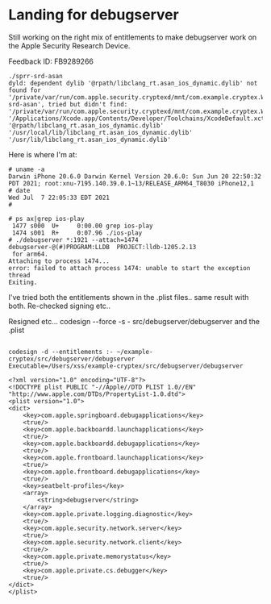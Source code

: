 # Landing for debugserver

Still working on the right mix of entitlements to make debugserver work on the Apple Security Research Device.

Feedback ID: FB9289266
```
./sprr-srd-asan
dyld: dependent dylib '@rpath/libclang_rt.asan_ios_dynamic.dylib' not found for '/private/var/run/com.apple.security.cryptexd/mnt/com.example.cryptex.WzpoMU/usr/bin/./sprr-srd-asan', tried but didn't find: '/private/var/run/com.apple.security.cryptexd/mnt/com.example.cryptex.WzpoMU/usr/bin/.//libclang_rt.asan_ios_dynamic.dylib' '/Applications/Xcode.app/Contents/Developer/Toolchains/XcodeDefault.xctoolchain/usr/lib/clang/12.0.5/lib/darwin/libclang_rt.asan_ios_dynamic.dylib' '@rpath/libclang_rt.asan_ios_dynamic.dylib' '/usr/local/lib/libclang_rt.asan_ios_dynamic.dylib' '/usr/lib/libclang_rt.asan_ios_dynamic.dylib'
```
Here is where I'm at:
```
# uname -a
Darwin iPhone 20.6.0 Darwin Kernel Version 20.6.0: Sun Jun 20 22:50:32 PDT 2021; root:xnu-7195.140.39.0.1~13/RELEASE_ARM64_T8030 iPhone12,1
# date
Wed Jul  7 22:05:33 EDT 2021
#
```
```
# ps ax|grep ios-play
 1477 s000  U+     0:00.00 grep ios-play
 1474 s001  R+     0:07.96 ./ios-play
# ./debugserver *:1921 --attach=1474
debugserver-@(#)PROGRAM:LLDB  PROJECT:lldb-1205.2.13
 for arm64.
Attaching to process 1474...
error: failed to attach process 1474: unable to start the exception thread
Exiting.
```
I've tried both the entitlements shown in the .plist files.. same result with both. Re-checked signing etc..

Resigned etc... codesign --force  -s -  src/debugserver/debugserver and the .plist
```

codesign -d --entitlements :- ~/example-cryptex/src/debugserver/debugserver
Executable=/Users/xss/example-cryptex/src/debugserver/debugserver

<?xml version="1.0" encoding="UTF-8"?>
<!DOCTYPE plist PUBLIC "-//Apple//DTD PLIST 1.0//EN" "http://www.apple.com/DTDs/PropertyList-1.0.dtd">
<plist version="1.0">
<dict>
    <key>com.apple.springboard.debugapplications</key>
    <true/>
    <key>com.apple.backboardd.launchapplications</key>
    <true/>
    <key>com.apple.backboardd.debugapplications</key>
    <true/>
    <key>com.apple.frontboard.launchapplications</key>
    <true/>
    <key>com.apple.frontboard.debugapplications</key>
    <true/>
    <key>seatbelt-profiles</key>
    <array>
        <string>debugserver</string>
    </array>
    <key>com.apple.private.logging.diagnostic</key>
    <true/>
    <key>com.apple.security.network.server</key>
    <true/>
    <key>com.apple.security.network.client</key>
    <true/>
    <key>com.apple.private.memorystatus</key>
    <true/>
    <key>com.apple.private.cs.debugger</key>
    <true/>
</dict>
</plist>
```
